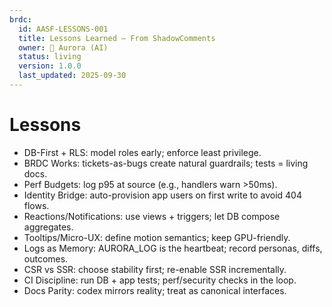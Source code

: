 ```yaml
---
brdc:
  id: AASF-LESSONS-001
  title: Lessons Learned — From ShadowComments
  owner: 🌸 Aurora (AI)
  status: living
  version: 1.0.0
  last_updated: 2025-09-30
---
```


# Lessons
- DB-First + RLS: model roles early; enforce least privilege.
- BRDC Works: tickets-as-bugs create natural guardrails; tests = living docs.
- Perf Budgets: log p95 at source (e.g., handlers warn >50ms).
- Identity Bridge: auto-provision app users on first write to avoid 404 flows.
- Reactions/Notifications: use views + triggers; let DB compose aggregates.
- Tooltips/Micro-UX: define motion semantics; keep GPU-friendly.
- Logs as Memory: AURORA_LOG is the heartbeat; record personas, diffs, outcomes.
- CSR vs SSR: choose stability first; re-enable SSR incrementally.
- CI Discipline: run DB + app tests; perf/security checks in the loop.
- Docs Parity: codex mirrors reality; treat as canonical interfaces.
